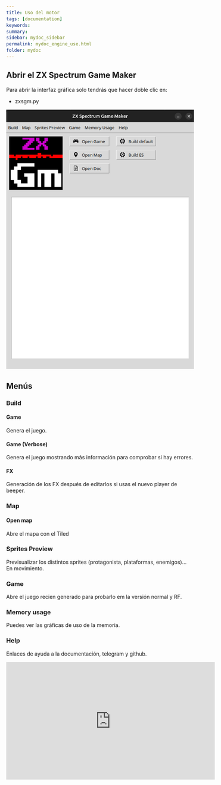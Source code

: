 ```yaml
---
title: Uso del motor
tags: [documentation]
keywords:
summary: 
sidebar: mydoc_sidebar
permalink: mydoc_engine_use.html
folder: mydoc
---
```


## Abrir el ZX Spectrum Game Maker
Para abrir la interfaz gráfica solo tendrás que hacer doble clic en:
* zxsgm.py

![](images/engine_ui.png)

## Menús

### Build
#### Game
Genera el juego.
#### Game (Verbose)
Genera el juego mostrando más información para comprobar si hay errores.
#### FX
Generación de los FX después de editarlos si usas el nuevo player de beeper.
### Map
#### Open map
Abre el mapa con el Tiled
### Sprites Preview
Previsualizar los distintos sprites (protagonista, plataformas, enemigos)... En movimiento.
### Game
Abre el juego recien generado para probarlo em la versión normal y RF.
### Memory usage
Puedes ver las gráficas de uso de la memoria.
### Help
Enlaces de ayuda a la documentación, telegram y github.

<iframe width="560" height="315" src="https://www.youtube.com/embed/IPcWkfDhON8?si=hdQW7qwJbqtnqWj_" title="Interfaz gráfica" frameborder="0" allow="accelerometer; autoplay; clipboard-write; encrypted-media; gyroscope; picture-in-picture; web-share" referrerpolicy="strict-origin-when-cross-origin" allowfullscreen></iframe>
